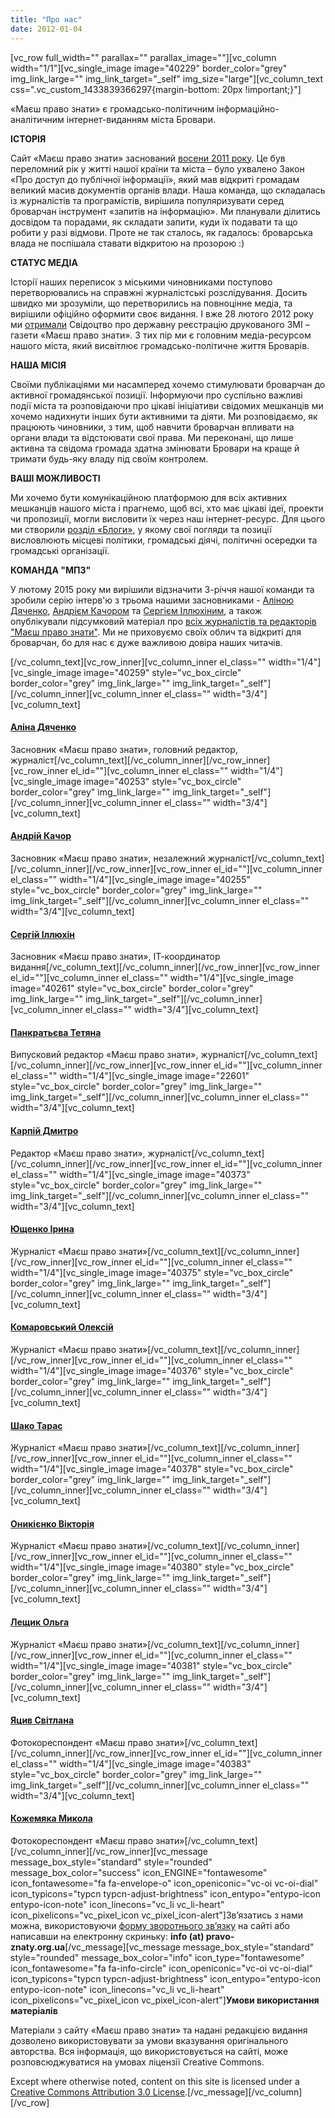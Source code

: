 ```yaml
---
title: "Про нас"
date: 2012-01-04
---
```


\[vc\_row full\_width="" parallax="" parallax\_image=""\]\[vc\_column width="1/1"\]\[vc\_single\_image image="40229" border\_color="grey" img\_link\_large="" img\_link\_target="\_self" img\_size="large"\]\[vc\_column\_text css=".vc\_custom\_1433839366297{margin-bottom: 20px !important;}"\]

«Маєш право знати» є громадсько-політичним інформаційно-аналітичним інтернет-виданням міста Бровари.

**ІСТОРІЯ**

Сайт «Маєш право знати» заснований [восени 2011 року](https://mpz.brovary.org/mi-zminyuyemos-shhob-stati-shhe-krashhe/). Це був переломний рік у житті нашої країни та міста – було ухвалено Закон «Про доступ до публічної інформації», який мав відкриті громадам великий масив документів органів влади. Наша команда, що складалась із журналістів та програмістів, вирішила популяризувати серед броварчан інструмент «запитів на інформацію». Ми планували ділитись досвідом та порадами, як складати запити, куди їх подавати та що робити у разі відмови. Проте не так сталось, як гадалось: броварська влада не поспішала ставати відкритою на прозорою :)

**СТАТУС МЕДІА**

Історії наших переписок з міськими чиновниками поступово перетворювались на справжні журналістські розслідування. Досить швидко ми зрозуміли, що перетворились на повноцінне медіа, та вирішили офіційно оформити своє видання. І вже 28 лютого 2012 року ми [отримали](https://mpz.brovary.org/zareyestrovano-gazetu-mayesh-pravo-znati-gotuyetsya-pershiy-nomer-2/) Свідоцтво про державну реєстрацію друкованого ЗМІ – газети «Маєш право знати». З тих пір ми є головним медіа-ресурсом нашого міста, який висвітлює громадсько-політичне життя Броварів.

**НАША МІСІЯ**

Своїми публікаціями ми насамперед хочемо стимулювати броварчан до активної громадянської позиції. Інформуючи про суспільно важливі події міста та розповідаючи про цікаві ініціативи свідомих мешканців ми хочемо надихнути інших бути активними та діяти. Ми розповідаємо, як працюють чиновники, з тим, щоб навчити броварчан впливати на органи влади та відстоювати свої права. Ми переконані, що лише активна та свідома громада здатна змінювати Бровари на краще й тримати будь-яку владу під своїм контролем.

**ВАШІ МОЖЛИВОСТІ**

Ми хочемо бути комунікаційною платформою для всіх активних мешканців нашого міста і прагнемо, щоб всі, хто має цікаві ідеї, проекти чи пропозиції, могли висловити їх через наш інтернет-ресурс. Для цього ми створили [розділ «Блоги»](https://mpz.brovary.org/login/), у якому свої погляди та позиції висловлюють місцеві політики, громадські діячі, політичні осередки та громадські організації.

**КОМАНДА "МПЗ"**

У лютому 2015 року ми вирішили відзначити 3-річчя нашої команди та зробили серію інтерв'ю з трьома нашими засновниками - [Аліною Дяченко](https://mpz.brovary.org/alina-dyachenko-zhurnalistika-dlya-mene-tse-sposib-zminiti-svit-i-chinovnikiv/), [Андрієм Качором](https://mpz.brovary.org/andriy-kachor-dlya-mene-zhurnalistika-tse-instrument-u-borotbi-za-spravedlivist/) та [Сергієм Іллюхіним](https://mpz.brovary.org/sergiy-illyuhin-ya-buv-pershoyu-lyudinoyu-v-brovarah-hto-podav-zapit-na-informatsiyu/), а також опублікували підсумковий матеріал про [всіх журналістів та редакторів "Маєш право знати"](https://mpz.brovary.org/komanda-mayesh-pravo-znati-hto-i-yak-stvoryuye-novini-pro-brovari/). Ми не приховуємо своїх облич та відкриті для броварчан, бо для нас є дуже важливою довіра наших читачів.

\[/vc\_column\_text\]\[vc\_row\_inner\]\[vc\_column\_inner el\_class="" width="1/4"\]\[vc\_single\_image image="40259" style="vc\_box\_circle" border\_color="grey" img\_link\_large="" img\_link\_target="\_self"\]\[/vc\_column\_inner\]\[vc\_column\_inner el\_class="" width="3/4"\]\[vc\_column\_text\]

#### [Аліна Дяченко](https://www.facebook.com/alina.dyachenko)

Засновник «Маєш право знати», головний редактор, журналіст\[/vc\_column\_text\]\[/vc\_column\_inner\]\[/vc\_row\_inner\]\[vc\_row\_inner el\_id=""\]\[vc\_column\_inner el\_class="" width="1/4"\]\[vc\_single\_image image="40253" style="vc\_box\_circle" border\_color="grey" img\_link\_large="" img\_link\_target="\_self"\]\[/vc\_column\_inner\]\[vc\_column\_inner el\_class="" width="3/4"\]\[vc\_column\_text\]

#### [Андрій Качор](https://www.facebook.com/andriy.kachor)

Засновник «Маєш право знати», незалежний журналіст\[/vc\_column\_text\]\[/vc\_column\_inner\]\[/vc\_row\_inner\]\[vc\_row\_inner el\_id=""\]\[vc\_column\_inner el\_class="" width="1/4"\]\[vc\_single\_image image="40255" style="vc\_box\_circle" border\_color="grey" img\_link\_large="" img\_link\_target="\_self"\]\[/vc\_column\_inner\]\[vc\_column\_inner el\_class="" width="3/4"\]\[vc\_column\_text\]

#### [Сергій Іллюхін](https://www.facebook.com/sergii.illiukhin)

Засновник «Маєш право знати», ІТ-координатор видання\[/vc\_column\_text\]\[/vc\_column\_inner\]\[/vc\_row\_inner\]\[vc\_row\_inner el\_id=""\]\[vc\_column\_inner el\_class="" width="1/4"\]\[vc\_single\_image image="40261" style="vc\_box\_circle" border\_color="grey" img\_link\_large="" img\_link\_target="\_self"\]\[/vc\_column\_inner\]\[vc\_column\_inner el\_class="" width="3/4"\]\[vc\_column\_text\]

#### [Панкратьєва Тетяна](https://www.facebook.com/tatyana.pankratyeva)

Випусковий редактор «Маєш право знати», журналіст\[/vc\_column\_text\]\[/vc\_column\_inner\]\[/vc\_row\_inner\]\[vc\_row\_inner el\_id=""\]\[vc\_column\_inner el\_class="" width="1/4"\]\[vc\_single\_image image="22601" style="vc\_box\_circle" border\_color="grey" img\_link\_large="" img\_link\_target="\_self"\]\[/vc\_column\_inner\]\[vc\_column\_inner el\_class="" width="3/4"\]\[vc\_column\_text\]

#### [Карпій Дмитро](https://www.facebook.com/profile.php?id=100001982986761)

Редактор «Маєш право знати», журналіст\[/vc\_column\_text\]\[/vc\_column\_inner\]\[/vc\_row\_inner\]\[vc\_row\_inner el\_id=""\]\[vc\_column\_inner el\_class="" width="1/4"\]\[vc\_single\_image image="40373" style="vc\_box\_circle" border\_color="grey" img\_link\_large="" img\_link\_target="\_self"\]\[/vc\_column\_inner\]\[vc\_column\_inner el\_class="" width="3/4"\]\[vc\_column\_text\]

#### [Ющенко Ірина](https://www.facebook.com/profile.php?id=100002667315593)

Журналіст «Маєш право знати»\[/vc\_column\_text\]\[/vc\_column\_inner\]\[/vc\_row\_inner\]\[vc\_row\_inner el\_id=""\]\[vc\_column\_inner el\_class="" width="1/4"\]\[vc\_single\_image image="40375" style="vc\_box\_circle" border\_color="grey" img\_link\_large="" img\_link\_target="\_self"\]\[/vc\_column\_inner\]\[vc\_column\_inner el\_class="" width="3/4"\]\[vc\_column\_text\]

#### [Комаровський Олексій](https://www.facebook.com/profile.php?id=100000920450440)

Журналіст «Маєш право знати»\[/vc\_column\_text\]\[/vc\_column\_inner\]\[/vc\_row\_inner\]\[vc\_row\_inner el\_id=""\]\[vc\_column\_inner el\_class="" width="1/4"\]\[vc\_single\_image image="40376" style="vc\_box\_circle" border\_color="grey" img\_link\_large="" img\_link\_target="\_self"\]\[/vc\_column\_inner\]\[vc\_column\_inner el\_class="" width="3/4"\]\[vc\_column\_text\]

#### [Шако Тарас](https://www.facebook.com/taras.shako)

Журналіст «Маєш право знати»\[/vc\_column\_text\]\[/vc\_column\_inner\]\[/vc\_row\_inner\]\[vc\_row\_inner el\_id=""\]\[vc\_column\_inner el\_class="" width="1/4"\]\[vc\_single\_image image="40378" style="vc\_box\_circle" border\_color="grey" img\_link\_large="" img\_link\_target="\_self"\]\[/vc\_column\_inner\]\[vc\_column\_inner el\_class="" width="3/4"\]\[vc\_column\_text\]

#### [Оникієнко Вікторія](https://www.facebook.com/vika.onikiyenko)

Журналіст «Маєш право знати»\[/vc\_column\_text\]\[/vc\_column\_inner\]\[/vc\_row\_inner\]\[vc\_row\_inner el\_id=""\]\[vc\_column\_inner el\_class="" width="1/4"\]\[vc\_single\_image image="40380" style="vc\_box\_circle" border\_color="grey" img\_link\_large="" img\_link\_target="\_self"\]\[/vc\_column\_inner\]\[vc\_column\_inner el\_class="" width="3/4"\]\[vc\_column\_text\]

#### [Лещик Ольга](https://www.facebook.com/profile.php?id=100008960583861)

Журналіст «Маєш право знати»\[/vc\_column\_text\]\[/vc\_column\_inner\]\[/vc\_row\_inner\]\[vc\_row\_inner el\_id=""\]\[vc\_column\_inner el\_class="" width="1/4"\]\[vc\_single\_image image="40381" style="vc\_box\_circle" border\_color="grey" img\_link\_large="" img\_link\_target="\_self"\]\[/vc\_column\_inner\]\[vc\_column\_inner el\_class="" width="3/4"\]\[vc\_column\_text\]

#### [Яцив Світлана](https://www.facebook.com/svitlank)

Фотокореспондент «Маєш право знати»\[/vc\_column\_text\]\[/vc\_column\_inner\]\[/vc\_row\_inner\]\[vc\_row\_inner el\_id=""\]\[vc\_column\_inner el\_class="" width="1/4"\]\[vc\_single\_image image="40383" style="vc\_box\_circle" border\_color="grey" img\_link\_large="" img\_link\_target="\_self"\]\[/vc\_column\_inner\]\[vc\_column\_inner el\_class="" width="3/4"\]\[vc\_column\_text\]

#### [Кожемяка Микола](https://www.facebook.com/profile.php?id=100002518887288)

Фотокореспондент «Маєш право знати»\[/vc\_column\_text\]\[/vc\_column\_inner\]\[/vc\_row\_inner\]\[vc\_message message\_box\_style="standard" style="rounded" message\_box\_color="success" icon\_ENGINE="fontawesome" icon\_fontawesome="fa fa-envelope-o" icon\_openiconic="vc-oi vc-oi-dial" icon\_typicons="typcn typcn-adjust-brightness" icon\_entypo="entypo-icon entypo-icon-note" icon\_linecons="vc\_li vc\_li-heart" icon\_pixelicons="vc\_pixel\_icon vc\_pixel\_icon-alert"\]Зв’язатись з нами можна, використовуючи [форму зворотнього зв’язку](https://mpz.brovary.org/about/contact-us/ "Напишіть нам") на сайті або написавши на електронну скриньку: **info (at) pravo-znaty.org.ua**\[/vc\_message\]\[vc\_message message\_box\_style="standard" style="rounded" message\_box\_color="info" icon\_type="fontawesome" icon\_fontawesome="fa fa-info-circle" icon\_openiconic="vc-oi vc-oi-dial" icon\_typicons="typcn typcn-adjust-brightness" icon\_entypo="entypo-icon entypo-icon-note" icon\_linecons="vc\_li vc\_li-heart" icon\_pixelicons="vc\_pixel\_icon vc\_pixel\_icon-alert"\]**Умови використання матеріалів**

Матеріали з сайту «Маєш право знати» та надані редакцією видання дозволено використовувати за умови вказування оригінального авторства. Вся інформація, що використовується на сайті, може розповсюджуватися на умовах ліцензії Creative Commons.

Except where otherwise noted, content on this site is licensed under a [Creative Commons Attribution 3.0 License](http://creativecommons.org/licenses/by/3.0/).\[/vc\_message\]\[/vc\_column\]\[/vc\_row\]
